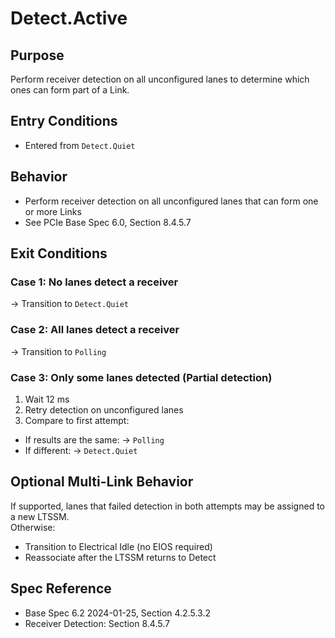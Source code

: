 # Detect.Active

## Purpose  
Perform receiver detection on all unconfigured lanes to determine which ones can form part of a Link.

## Entry Conditions  
- Entered from `Detect.Quiet`

## Behavior  
- Perform receiver detection on all unconfigured lanes that can form one or more Links  
- See PCIe Base Spec 6.0, Section 8.4.5.7

## Exit Conditions

### Case 1: No lanes detect a receiver  
→ Transition to `Detect.Quiet`

### Case 2: All lanes detect a receiver  
→ Transition to `Polling`

### Case 3: Only some lanes detected (Partial detection)
1. Wait 12 ms  
2. Retry detection on unconfigured lanes  
3. Compare to first attempt:

- If results are the same: → `Polling`  
- If different: → `Detect.Quiet`

## Optional Multi-Link Behavior  
If supported, lanes that failed detection in both attempts may be assigned to a new LTSSM.  
Otherwise:
- Transition to Electrical Idle (no EIOS required)  
- Reassociate after the LTSSM returns to Detect

## Spec Reference  
- Base Spec 6.2 2024-01-25, Section 4.2.5.3.2  
- Receiver Detection: Section 8.4.5.7
